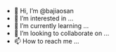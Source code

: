 - 👋 Hi, I’m @bajiaosan
- 👀 I’m interested in ...
- 🌱 I’m currently learning ...
- 💞️ I’m looking to collaborate on ...
- 📫 How to reach me ...

<!---
bajiaosan/bajiaosan is a ✨ special ✨ repository because its `README.md` (this file) appears on your GitHub profile.
You can click the Preview link to take a look at your changes.
--->
